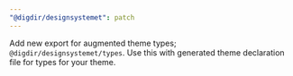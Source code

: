 ```yaml
---
"@digdir/designsystemet": patch
---
```


Add new export for augmented theme types; `@digdir/designsystemet/types`.
Use this with generated theme declaration file for types for your theme. 

